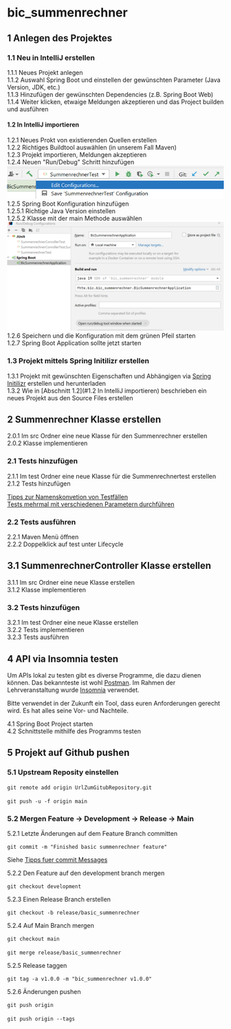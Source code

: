 # bic_summenrechner

## 1 Anlegen des Projektes  
### 1.1  Neu in IntelliJ erstellen  
1.1.1 Neues Projekt anlegen  
1.1.2 Auswahl Spring Boot und einstellen der gewünschten Parameter (Java Version, JDK, etc.)  
1.1.3 Hinzufügen der gewünschten Dependencies (z.B. Spring Boot Web)  
1.1.4 Weiter klicken, etwaige Meldungen akzeptieren und das Project builden und ausführen

#### 1.2 In IntelliJ importieren  
1.2.1 Neues Prokt von existierenden Quellen erstellen  
1.2.2 Richtiges Buildtool auswählen (in unserem Fall Maven)  
1.2.3 Projekt importieren, Meldungen akzeptieren  
1.2.4 Neuen "Run/Debug" Schritt hinzufügen  
![Edit Configurations Location](../img/edit_configurations.png)
1.2.5  Spring Boot Konfiguration hinzufügen  
1.2.5.1 Richtige Java Version einstellen  
1.2.5.2 Klasse mit der main Methode auswählen
![Spring Boot Configuration Example](../img/Sprint_boot_configuration.png)
1.2.6 Speichern und die Konfiguration mit dem grünen Pfeil starten  
1.2.7 Spring Boot Application sollte jetzt starten

### 1.3 Projekt mittels Spring Initilizr erstellen 
1.3.1 Projekt mit gewünschten Eigenschaften und Abhängigen via [Spring Initilizr](https://start.spring.io/) erstellen und herunterladen    
1.3.2 Wie in [Abschnitt 1.2](#1.2 In IntelliJ importieren) beschrieben ein neues Projekt aus den Source Files erstellen

## 2 Summenrechner Klasse erstellen
2.0.1 Im src Ordner eine neue Klasse für den Summenrechner erstellen  
2.0.2 Klasse implementieren

### 2.1 Tests hinzufügen
2.1.1 Im test Ordner eine neue Klasse für die Summenrechnertest erstellen
2.1.2 Tests hinzufügen

[Tipps zur Namenskonvetion von Testfällen](https://medium.com/@stefanovskyi/unit-test-naming-conventions-dd9208eadbea)  
[Tests mehrmal mit verschiedenen Parametern durchführen](https://www.baeldung.com/parameterized-tests-junit-5)

### 2.2 Tests ausführen
2.2.1 Maven Menü öffnen  
2.2.2 Doppelklick auf test unter Lifecycle

## 3.1 SummenrechnerController Klasse erstellen
3.1.1 Im src Ordner eine neue Klasse erstellen  
3.1.2 Klasse implementieren

### 3.2 Tests hinzufügen
3.2.1 Im test Ordner eine neue Klasse erstellen  
3.2.2 Tests implementieren  
3.2.3 Tests ausführen

## 4 API via Insomnia testen
Um APIs lokal zu testen gibt es diverse Programme, die dazu dienen können.
Das bekannteste ist wohl [Postman](https://www.postman.com).
Im Rahmen der Lehrveranstaltung wurde [Insomnia](https://insomnia.rest/) verwendet. 

Bitte verwendet in der Zukunft ein Tool, dass euren Anforderungen gerecht wird. Es hat alles seine Vor- und Nachteile.

4.1 Spring Boot Project starten  
4.2 Schnittstelle mithilfe des Programms testen

## 5 Projekt auf Github pushen

### 5.1 Upstream Reposity einstellen
``` SHELL
git remote add origin UrlZumGitubRepository.git

git push -u -f origin main
```

### 5.2 Mergen Feature -> Development -> Release -> Main

5.2.1 Letzte Änderungen auf dem Feature Branch committen
``` SHELL
git commit -m "Finished basic summenrechner feature" 
```
Siehe [Tipps fuer commit Messages](https://cbea.ms/git-commit/)

5.2.2  Den Feature auf den development branch mergen
``` SHELL
git checkout development
```
5.2.3 Einen Release Branch erstellen
``` SHELL
git checkout -b release/basic_summenrechner
```

5.2.4 Auf Main Branch mergen
``` SHELL
git checkout main

git merge release/basic_summenrechner
```

5.2.5 Release taggen
``` SHELL
git tag -a v1.0.0 -m "bic_summenrechner v1.0.0"
```
5.2.6 Änderungen pushen

``` SHELL
git push origin

git push origin --tags
```



